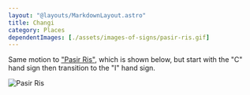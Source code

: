 ```yaml
---
layout: "@layouts/MarkdownLayout.astro"
title: Changi
category: Places
dependentImages: [./assets/images-of-signs/pasir-ris.gif]
---
```


Same motion to ["Pasir Ris"](./pasir-ris), which is shown below,
but start with the "C" hand sign then transition to the "I" hand sign.

![Pasir Ris](@signs/pasir-ris.gif)

